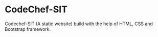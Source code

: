 # CodeChef-SIT
Codechef-SIT (A static website) build with the help of HTML, CSS and Bootstrap framework.

